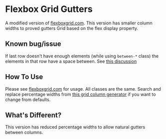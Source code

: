 # Flexbox Grid Gutters
A modified version of [flexboxgrid.com](http://flexboxgrid.com/). This version has smaller column widths to proved gutters
Grid based on the flex display property.

## Known bug/issue 
If last row doesn't have enough elements (while using `between-*` class) the elements in that row have a space between.
See [this discussion](http://stackoverflow.com/questions/18744164/flex-box-align-last-row-to-grid)

## How To Use
Please see [flexboxgrid.com](http://flexboxgrid.com/) for usage. All classes are the same.
Search and replace percentage widths from [this grid column generator](http://thestizmedia.com/grid-column-generator/) if you want to change from defaults.

## What's Different?
This version has reduced percentage widths to allow natural gutters between columns.
